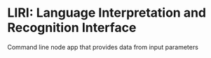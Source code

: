 # LIRI: Language Interpretation and Recognition Interface

Command line node app that provides data from input parameters

